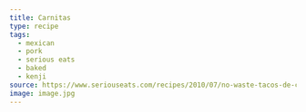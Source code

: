 ```yaml
---
title: Carnitas
type: recipe
tags:
  - mexican
  - pork
  - serious eats
  - baked
  - kenji
source: https://www.seriouseats.com/recipes/2010/07/no-waste-tacos-de-carnitas-with-salsa-verde-recipe.html
image: image.jpg
---
```

